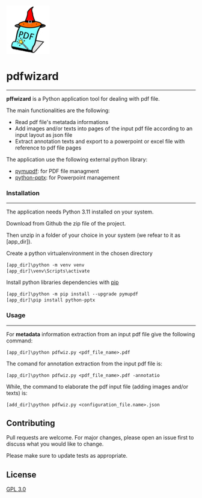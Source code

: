 ![Alt pdfwizard logo](./Media/pdfwizard-logo-sm.png)
# pdfwizard 
---



**pffwizard** is a Python application tool for dealing with pdf file. 


The main functionalities  are the following:
- Read pdf file's metatada informations
- Add images and/or texts into pages of the input pdf file according to an input layout as json file
- Extract annotation texts and export to a powerpoint or excel file with reference to pdf file pages

The application use the following external python library:

- [pymupdf](https://pymupdf.readthedocs.io/en/latest/intro.html): for PDF file managment
- [python-pptx](https://python-pptx.readthedocs.io/en/latest/): for Powerpoint management

### Installation
---
The application needs Python 3.11 installed on your system. 

Download from Github the zip file of the
project.

Then unzip in a folder of your choice in your system (we refear to it as [app_dir]).

Create a python virtualenvironment in the chosen directory

    [app_dir]\python -m venv venv  
    [app_dir]\venv\Scripts\activate

Install python libraries dependencies with [pip](https://pip.pypa.io/en/stable/)

    [app_dir]\python -m pip install --upgrade pymupdf
    [app_dir]\pip install python-pptx


### Usage
---
For **metadata** information extraction from an input pdf file give the following command: 

    [app_dir]\python pdfwiz.py <pdf_file_name>.pdf  
    
The comand for annotation extraction from the input pdf file is:

    [app_dir]\python pdfwiz.py <pdf_file_name>.pdf -annotatio  

While, the command to elaborate the pdf input file (adding images and/or texts) is:

    [add_dir]\python pdfwiz.py <configuration_file.name>.json  


## Contributing

Pull requests are welcome. For major changes, please open an issue first
to discuss what you would like to change.

Please make sure to update tests as appropriate.

## License

[GPL 3.0](https://www.gnu.org/licenses/gpl-3.0.en.html)
